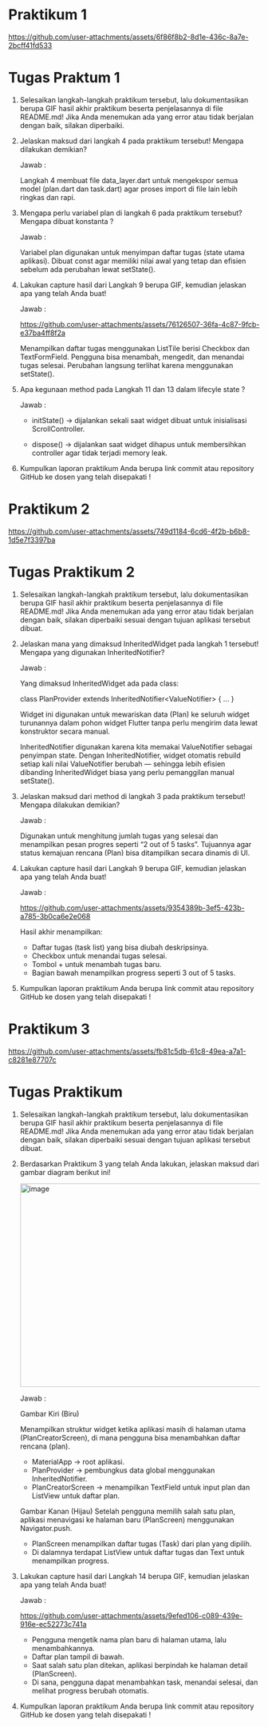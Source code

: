 # Praktikum 1

https://github.com/user-attachments/assets/6f86f8b2-8d1e-436c-8a7e-2bcff41fd533

# Tugas Praktum 1
1. Selesaikan langkah-langkah praktikum tersebut, lalu dokumentasikan berupa GIF hasil akhir praktikum beserta penjelasannya di file README.md! Jika Anda menemukan ada yang error atau tidak berjalan dengan baik, silakan diperbaiki.
2. Jelaskan maksud dari langkah 4 pada praktikum tersebut! Mengapa dilakukan demikian?

   Jawab :

   Langkah 4 membuat file data_layer.dart untuk mengekspor semua model (plan.dart dan task.dart) agar proses import di file lain lebih ringkas dan rapi.
   
3. Mengapa perlu variabel plan di langkah 6 pada praktikum tersebut? Mengapa dibuat konstanta ?

   Jawab :

   Variabel plan digunakan untuk menyimpan daftar tugas (state utama aplikasi). Dibuat const agar memiliki nilai awal yang tetap dan efisien sebelum ada perubahan lewat setState().

5. Lakukan capture hasil dari Langkah 9 berupa GIF, kemudian jelaskan apa yang telah Anda buat!

   Jawab :
   
   https://github.com/user-attachments/assets/76126507-36fa-4c87-9fcb-e37ba4ff8f2a

   Menampilkan daftar tugas menggunakan ListTile berisi Checkbox dan TextFormField. Pengguna bisa menambah, mengedit, dan menandai tugas selesai. Perubahan langsung terlihat karena menggunakan setState().
  
6. Apa kegunaan method pada Langkah 11 dan 13 dalam lifecyle state ?

   Jawab :

   - initState() → dijalankan sekali saat widget dibuat untuk inisialisasi ScrollController.

   - dispose() → dijalankan saat widget dihapus untuk membersihkan controller agar tidak terjadi memory leak.
   
7. Kumpulkan laporan praktikum Anda berupa link commit atau repository GitHub ke dosen yang telah disepakati !

# Praktikum 2

https://github.com/user-attachments/assets/749d1184-6cd6-4f2b-b6b8-1d5e7f3397ba

# Tugas Praktikum 2

1. Selesaikan langkah-langkah praktikum tersebut, lalu dokumentasikan berupa GIF hasil akhir praktikum beserta penjelasannya di file README.md! Jika Anda menemukan ada yang error atau tidak berjalan dengan baik, silakan diperbaiki sesuai dengan tujuan aplikasi tersebut dibuat.
2. Jelaskan mana yang dimaksud InheritedWidget pada langkah 1 tersebut! Mengapa yang digunakan InheritedNotifier?

   Jawab :

   Yang dimaksud InheritedWidget ada pada class:
   
   class PlanProvider extends InheritedNotifier<ValueNotifier<Plan>> { ... }

   Widget ini digunakan untuk mewariskan data (Plan) ke seluruh widget turunannya dalam pohon widget Flutter tanpa perlu mengirim data lewat konstruktor secara manual.

   InheritedNotifier digunakan karena kita memakai ValueNotifier<Plan> sebagai penyimpan state. Dengan InheritedNotifier, widget otomatis rebuild setiap kali nilai ValueNotifier berubah — sehingga lebih efisien dibanding InheritedWidget biasa yang perlu pemanggilan manual setState().
   
4. Jelaskan maksud dari method di langkah 3 pada praktikum tersebut! Mengapa dilakukan demikian?

   Jawab :

   Digunakan untuk menghitung jumlah tugas yang selesai dan menampilkan pesan progres seperti “2 out of 5 tasks”. Tujuannya agar status kemajuan rencana (Plan) bisa ditampilkan secara dinamis di UI.
   
5. Lakukan capture hasil dari Langkah 9 berupa GIF, kemudian jelaskan apa yang telah Anda buat!

   Jawab :

    https://github.com/user-attachments/assets/9354389b-3ef5-423b-a785-3b0ca6e2e068

     Hasil akhir menampilkan:
   - Daftar tugas (task list) yang bisa diubah deskripsinya.
   - Checkbox untuk menandai tugas selesai.
   - Tombol + untuk menambah tugas baru.
   - Bagian bawah menampilkan progress seperti 3 out of 5 tasks.
   
6. Kumpulkan laporan praktikum Anda berupa link commit atau repository GitHub ke dosen yang telah disepakati !

# Praktikum 3

https://github.com/user-attachments/assets/fb81c5db-61c8-49ea-a7a1-c8281e87707c

# Tugas Praktikum 

1. Selesaikan langkah-langkah praktikum tersebut, lalu dokumentasikan berupa GIF hasil akhir praktikum beserta penjelasannya di file README.md! Jika Anda menemukan ada yang error atau tidak berjalan dengan baik, silakan diperbaiki sesuai dengan tujuan aplikasi tersebut dibuat.
2. Berdasarkan Praktikum 3 yang telah Anda lakukan, jelaskan maksud dari gambar diagram berikut ini!

   <img width="762" height="407" alt="image" src="https://github.com/user-attachments/assets/6d78b408-c670-4e8a-8bb1-8c297a7ce0fe" />

    Jawab :

    Gambar Kiri (Biru)
   
    Menampilkan struktur widget ketika aplikasi masih di halaman utama (PlanCreatorScreen), di mana pengguna bisa menambahkan daftar rencana (plan).
    - MaterialApp → root aplikasi.
    - PlanProvider → pembungkus data global menggunakan InheritedNotifier.
    - PlanCreatorScreen → menampilkan TextField untuk input plan dan ListView untuk daftar plan.

    Gambar Kanan (Hijau)
   Setelah pengguna memilih salah satu plan, aplikasi menavigasi ke halaman baru (PlanScreen) menggunakan Navigator.push.
    - PlanScreen menampilkan daftar tugas (Task) dari plan yang dipilih.
    - Di dalamnya terdapat ListView untuk daftar tugas dan Text untuk menampilkan progress.
      
4. Lakukan capture hasil dari Langkah 14 berupa GIF, kemudian jelaskan apa yang telah Anda buat!

   Jawab :
   
   https://github.com/user-attachments/assets/9efed106-c089-439e-916e-ec52273c741a

   - Pengguna mengetik nama plan baru di halaman utama, lalu menambahkannya.
   - Daftar plan tampil di bawah.
   - Saat salah satu plan ditekan, aplikasi berpindah ke halaman detail (PlanScreen).
   - Di sana, pengguna dapat menambahkan task, menandai selesai, dan melihat progress berubah otomatis.

6. Kumpulkan laporan praktikum Anda berupa link commit atau repository GitHub ke dosen yang telah disepakati !






